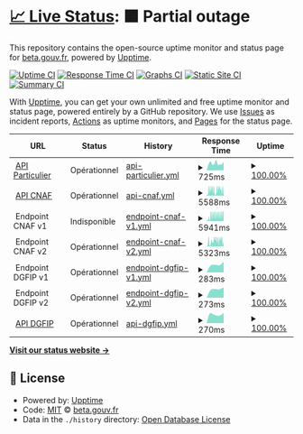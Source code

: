 # [📈 Live Status](https://status.particulier.api.gouv.fr): <!--live status--> **🟧 Partial outage**

This repository contains the open-source uptime monitor and status page for [beta.gouv.fr](https://beta.gouv.fr), powered by [Upptime](https://github.com/upptime/upptime).

[![Uptime CI](https://github.com/betagouv/api-particulier-status/workflows/Uptime%20CI/badge.svg)](https://github.com/upptime/upptime/actions?query=workflow%3A%22Uptime+CI%22)
[![Response Time CI](https://github.com/betagouv/api-particulier-status/workflows/Response%20Time%20CI/badge.svg)](https://github.com/upptime/upptime/actions?query=workflow%3A%22Response+Time+CI%22)
[![Graphs CI](https://github.com/betagouv/api-particulier-status/workflows/Graphs%20CI/badge.svg)](https://github.com/upptime/upptime/actions?query=workflow%3A%22Graphs+CI%22)
[![Static Site CI](https://github.com/betagouv/api-particulier-status/workflows/Static%20Site%20CI/badge.svg)](https://github.com/upptime/upptime/actions?query=workflow%3A%22Static+Site+CI%22)
[![Summary CI](https://github.com/betagouv/api-particulier-status/workflows/Summary%20CI/badge.svg)](https://github.com/upptime/upptime/actions?query=workflow%3A%22Summary+CI%22)

With [Upptime](https://upptime.js.org), you can get your own unlimited and free uptime monitor and status page, powered entirely by a GitHub repository. We use [Issues](https://github.com/betagouv/api-particulier-status/issues) as incident reports, [Actions](https://github.com/betagouv/api-particulier-status/actions) as uptime monitors, and [Pages](https://status.particulier.api.gouv.fr) for the status page.

<!--start: status pages-->
<!-- This summary is generated by Upptime (https://github.com/upptime/upptime) -->
<!-- Do not edit this manually, your changes will be overwritten -->
<!-- prettier-ignore -->
| URL | Status | History | Response Time | Uptime |
| --- | ------ | ------- | ------------- | ------ |
| <img alt="" src="https://api.gouv.fr/favicon.ico" height="13"> [API Particulier](https://particulier.api.gouv.fr/api/ping) | Opérationnel | [api-particulier.yml](https://github.com/betagouv/api-particulier-status/commits/HEAD/history/api-particulier.yml) | <details><summary><img alt="Response time graph" src="./graphs/api-particulier/response-time-week.png" height="20"> 725ms</summary><br><a href="https://status.particulier.api.gouv.fr/history/api-particulier"><img alt="Response time 666" src="https://img.shields.io/endpoint?url=https%3A%2F%2Fraw.githubusercontent.com%2Fbetagouv%2Fapi-particulier-status%2FHEAD%2Fapi%2Fapi-particulier%2Fresponse-time.json"></a><br><a href="https://status.particulier.api.gouv.fr/history/api-particulier"><img alt="24-hour response time 923" src="https://img.shields.io/endpoint?url=https%3A%2F%2Fraw.githubusercontent.com%2Fbetagouv%2Fapi-particulier-status%2FHEAD%2Fapi%2Fapi-particulier%2Fresponse-time-day.json"></a><br><a href="https://status.particulier.api.gouv.fr/history/api-particulier"><img alt="7-day response time 725" src="https://img.shields.io/endpoint?url=https%3A%2F%2Fraw.githubusercontent.com%2Fbetagouv%2Fapi-particulier-status%2FHEAD%2Fapi%2Fapi-particulier%2Fresponse-time-week.json"></a><br><a href="https://status.particulier.api.gouv.fr/history/api-particulier"><img alt="30-day response time 682" src="https://img.shields.io/endpoint?url=https%3A%2F%2Fraw.githubusercontent.com%2Fbetagouv%2Fapi-particulier-status%2FHEAD%2Fapi%2Fapi-particulier%2Fresponse-time-month.json"></a><br><a href="https://status.particulier.api.gouv.fr/history/api-particulier"><img alt="1-year response time 666" src="https://img.shields.io/endpoint?url=https%3A%2F%2Fraw.githubusercontent.com%2Fbetagouv%2Fapi-particulier-status%2FHEAD%2Fapi%2Fapi-particulier%2Fresponse-time-year.json"></a></details> | <details><summary><a href="https://status.particulier.api.gouv.fr/history/api-particulier">100.00%</a></summary><a href="https://status.particulier.api.gouv.fr/history/api-particulier"><img alt="All-time uptime 100.00%" src="https://img.shields.io/endpoint?url=https%3A%2F%2Fraw.githubusercontent.com%2Fbetagouv%2Fapi-particulier-status%2FHEAD%2Fapi%2Fapi-particulier%2Fuptime.json"></a><br><a href="https://status.particulier.api.gouv.fr/history/api-particulier"><img alt="24-hour uptime 100.00%" src="https://img.shields.io/endpoint?url=https%3A%2F%2Fraw.githubusercontent.com%2Fbetagouv%2Fapi-particulier-status%2FHEAD%2Fapi%2Fapi-particulier%2Fuptime-day.json"></a><br><a href="https://status.particulier.api.gouv.fr/history/api-particulier"><img alt="7-day uptime 100.00%" src="https://img.shields.io/endpoint?url=https%3A%2F%2Fraw.githubusercontent.com%2Fbetagouv%2Fapi-particulier-status%2FHEAD%2Fapi%2Fapi-particulier%2Fuptime-week.json"></a><br><a href="https://status.particulier.api.gouv.fr/history/api-particulier"><img alt="30-day uptime 100.00%" src="https://img.shields.io/endpoint?url=https%3A%2F%2Fraw.githubusercontent.com%2Fbetagouv%2Fapi-particulier-status%2FHEAD%2Fapi%2Fapi-particulier%2Fuptime-month.json"></a><br><a href="https://status.particulier.api.gouv.fr/history/api-particulier"><img alt="1-year uptime 100.00%" src="https://img.shields.io/endpoint?url=https%3A%2F%2Fraw.githubusercontent.com%2Fbetagouv%2Fapi-particulier-status%2FHEAD%2Fapi%2Fapi-particulier%2Fuptime-year.json"></a></details>
| <img alt="" src="https://www.caf.fr/sites/all/themes/caf_v2/favicon.ico" height="13"> [API CNAF](https://particulier.api.gouv.fr/api/caf/ping) | Opérationnel | [api-cnaf.yml](https://github.com/betagouv/api-particulier-status/commits/HEAD/history/api-cnaf.yml) | <details><summary><img alt="Response time graph" src="./graphs/api-cnaf/response-time-week.png" height="20"> 5588ms</summary><br><a href="https://status.particulier.api.gouv.fr/history/api-cnaf"><img alt="Response time 5588" src="https://img.shields.io/endpoint?url=https%3A%2F%2Fraw.githubusercontent.com%2Fbetagouv%2Fapi-particulier-status%2FHEAD%2Fapi%2Fapi-cnaf%2Fresponse-time.json"></a><br><a href="https://status.particulier.api.gouv.fr/history/api-cnaf"><img alt="24-hour response time 6374" src="https://img.shields.io/endpoint?url=https%3A%2F%2Fraw.githubusercontent.com%2Fbetagouv%2Fapi-particulier-status%2FHEAD%2Fapi%2Fapi-cnaf%2Fresponse-time-day.json"></a><br><a href="https://status.particulier.api.gouv.fr/history/api-cnaf"><img alt="7-day response time 5588" src="https://img.shields.io/endpoint?url=https%3A%2F%2Fraw.githubusercontent.com%2Fbetagouv%2Fapi-particulier-status%2FHEAD%2Fapi%2Fapi-cnaf%2Fresponse-time-week.json"></a><br><a href="https://status.particulier.api.gouv.fr/history/api-cnaf"><img alt="30-day response time 5588" src="https://img.shields.io/endpoint?url=https%3A%2F%2Fraw.githubusercontent.com%2Fbetagouv%2Fapi-particulier-status%2FHEAD%2Fapi%2Fapi-cnaf%2Fresponse-time-month.json"></a><br><a href="https://status.particulier.api.gouv.fr/history/api-cnaf"><img alt="1-year response time 5588" src="https://img.shields.io/endpoint?url=https%3A%2F%2Fraw.githubusercontent.com%2Fbetagouv%2Fapi-particulier-status%2FHEAD%2Fapi%2Fapi-cnaf%2Fresponse-time-year.json"></a></details> | <details><summary><a href="https://status.particulier.api.gouv.fr/history/api-cnaf">100.00%</a></summary><a href="https://status.particulier.api.gouv.fr/history/api-cnaf"><img alt="All-time uptime 100.00%" src="https://img.shields.io/endpoint?url=https%3A%2F%2Fraw.githubusercontent.com%2Fbetagouv%2Fapi-particulier-status%2FHEAD%2Fapi%2Fapi-cnaf%2Fuptime.json"></a><br><a href="https://status.particulier.api.gouv.fr/history/api-cnaf"><img alt="24-hour uptime 100.00%" src="https://img.shields.io/endpoint?url=https%3A%2F%2Fraw.githubusercontent.com%2Fbetagouv%2Fapi-particulier-status%2FHEAD%2Fapi%2Fapi-cnaf%2Fuptime-day.json"></a><br><a href="https://status.particulier.api.gouv.fr/history/api-cnaf"><img alt="7-day uptime 100.00%" src="https://img.shields.io/endpoint?url=https%3A%2F%2Fraw.githubusercontent.com%2Fbetagouv%2Fapi-particulier-status%2FHEAD%2Fapi%2Fapi-cnaf%2Fuptime-week.json"></a><br><a href="https://status.particulier.api.gouv.fr/history/api-cnaf"><img alt="30-day uptime 100.00%" src="https://img.shields.io/endpoint?url=https%3A%2F%2Fraw.githubusercontent.com%2Fbetagouv%2Fapi-particulier-status%2FHEAD%2Fapi%2Fapi-cnaf%2Fuptime-month.json"></a><br><a href="https://status.particulier.api.gouv.fr/history/api-cnaf"><img alt="1-year uptime 100.00%" src="https://img.shields.io/endpoint?url=https%3A%2F%2Fraw.githubusercontent.com%2Fbetagouv%2Fapi-particulier-status%2FHEAD%2Fapi%2Fapi-cnaf%2Fuptime-year.json"></a></details>
| <img alt="" src="https://www.caf.fr/sites/all/themes/caf_v2/favicon.ico" height="13"> Endpoint CNAF v1 | Indisponible | [endpoint-cnaf-v1.yml](https://github.com/betagouv/api-particulier-status/commits/HEAD/history/endpoint-cnaf-v1.yml) | <details><summary><img alt="Response time graph" src="./graphs/endpoint-cnaf-v1/response-time-week.png" height="20"> 5941ms</summary><br><a href="https://status.particulier.api.gouv.fr/history/endpoint-cnaf-v1"><img alt="Response time 5941" src="https://img.shields.io/endpoint?url=https%3A%2F%2Fraw.githubusercontent.com%2Fbetagouv%2Fapi-particulier-status%2FHEAD%2Fapi%2Fendpoint-cnaf-v1%2Fresponse-time.json"></a><br><a href="https://status.particulier.api.gouv.fr/history/endpoint-cnaf-v1"><img alt="24-hour response time 7411" src="https://img.shields.io/endpoint?url=https%3A%2F%2Fraw.githubusercontent.com%2Fbetagouv%2Fapi-particulier-status%2FHEAD%2Fapi%2Fendpoint-cnaf-v1%2Fresponse-time-day.json"></a><br><a href="https://status.particulier.api.gouv.fr/history/endpoint-cnaf-v1"><img alt="7-day response time 5941" src="https://img.shields.io/endpoint?url=https%3A%2F%2Fraw.githubusercontent.com%2Fbetagouv%2Fapi-particulier-status%2FHEAD%2Fapi%2Fendpoint-cnaf-v1%2Fresponse-time-week.json"></a><br><a href="https://status.particulier.api.gouv.fr/history/endpoint-cnaf-v1"><img alt="30-day response time 5941" src="https://img.shields.io/endpoint?url=https%3A%2F%2Fraw.githubusercontent.com%2Fbetagouv%2Fapi-particulier-status%2FHEAD%2Fapi%2Fendpoint-cnaf-v1%2Fresponse-time-month.json"></a><br><a href="https://status.particulier.api.gouv.fr/history/endpoint-cnaf-v1"><img alt="1-year response time 5941" src="https://img.shields.io/endpoint?url=https%3A%2F%2Fraw.githubusercontent.com%2Fbetagouv%2Fapi-particulier-status%2FHEAD%2Fapi%2Fendpoint-cnaf-v1%2Fresponse-time-year.json"></a></details> | <details><summary><a href="https://status.particulier.api.gouv.fr/history/endpoint-cnaf-v1">100.00%</a></summary><a href="https://status.particulier.api.gouv.fr/history/endpoint-cnaf-v1"><img alt="All-time uptime 100.00%" src="https://img.shields.io/endpoint?url=https%3A%2F%2Fraw.githubusercontent.com%2Fbetagouv%2Fapi-particulier-status%2FHEAD%2Fapi%2Fendpoint-cnaf-v1%2Fuptime.json"></a><br><a href="https://status.particulier.api.gouv.fr/history/endpoint-cnaf-v1"><img alt="24-hour uptime 100.00%" src="https://img.shields.io/endpoint?url=https%3A%2F%2Fraw.githubusercontent.com%2Fbetagouv%2Fapi-particulier-status%2FHEAD%2Fapi%2Fendpoint-cnaf-v1%2Fuptime-day.json"></a><br><a href="https://status.particulier.api.gouv.fr/history/endpoint-cnaf-v1"><img alt="7-day uptime 100.00%" src="https://img.shields.io/endpoint?url=https%3A%2F%2Fraw.githubusercontent.com%2Fbetagouv%2Fapi-particulier-status%2FHEAD%2Fapi%2Fendpoint-cnaf-v1%2Fuptime-week.json"></a><br><a href="https://status.particulier.api.gouv.fr/history/endpoint-cnaf-v1"><img alt="30-day uptime 100.00%" src="https://img.shields.io/endpoint?url=https%3A%2F%2Fraw.githubusercontent.com%2Fbetagouv%2Fapi-particulier-status%2FHEAD%2Fapi%2Fendpoint-cnaf-v1%2Fuptime-month.json"></a><br><a href="https://status.particulier.api.gouv.fr/history/endpoint-cnaf-v1"><img alt="1-year uptime 100.00%" src="https://img.shields.io/endpoint?url=https%3A%2F%2Fraw.githubusercontent.com%2Fbetagouv%2Fapi-particulier-status%2FHEAD%2Fapi%2Fendpoint-cnaf-v1%2Fuptime-year.json"></a></details>
| <img alt="" src="https://www.caf.fr/sites/all/themes/caf_v2/favicon.ico" height="13"> Endpoint CNAF v2 | Opérationnel | [endpoint-cnaf-v2.yml](https://github.com/betagouv/api-particulier-status/commits/HEAD/history/endpoint-cnaf-v2.yml) | <details><summary><img alt="Response time graph" src="./graphs/endpoint-cnaf-v2/response-time-week.png" height="20"> 5323ms</summary><br><a href="https://status.particulier.api.gouv.fr/history/endpoint-cnaf-v2"><img alt="Response time 5323" src="https://img.shields.io/endpoint?url=https%3A%2F%2Fraw.githubusercontent.com%2Fbetagouv%2Fapi-particulier-status%2FHEAD%2Fapi%2Fendpoint-cnaf-v2%2Fresponse-time.json"></a><br><a href="https://status.particulier.api.gouv.fr/history/endpoint-cnaf-v2"><img alt="24-hour response time 5618" src="https://img.shields.io/endpoint?url=https%3A%2F%2Fraw.githubusercontent.com%2Fbetagouv%2Fapi-particulier-status%2FHEAD%2Fapi%2Fendpoint-cnaf-v2%2Fresponse-time-day.json"></a><br><a href="https://status.particulier.api.gouv.fr/history/endpoint-cnaf-v2"><img alt="7-day response time 5323" src="https://img.shields.io/endpoint?url=https%3A%2F%2Fraw.githubusercontent.com%2Fbetagouv%2Fapi-particulier-status%2FHEAD%2Fapi%2Fendpoint-cnaf-v2%2Fresponse-time-week.json"></a><br><a href="https://status.particulier.api.gouv.fr/history/endpoint-cnaf-v2"><img alt="30-day response time 5323" src="https://img.shields.io/endpoint?url=https%3A%2F%2Fraw.githubusercontent.com%2Fbetagouv%2Fapi-particulier-status%2FHEAD%2Fapi%2Fendpoint-cnaf-v2%2Fresponse-time-month.json"></a><br><a href="https://status.particulier.api.gouv.fr/history/endpoint-cnaf-v2"><img alt="1-year response time 5323" src="https://img.shields.io/endpoint?url=https%3A%2F%2Fraw.githubusercontent.com%2Fbetagouv%2Fapi-particulier-status%2FHEAD%2Fapi%2Fendpoint-cnaf-v2%2Fresponse-time-year.json"></a></details> | <details><summary><a href="https://status.particulier.api.gouv.fr/history/endpoint-cnaf-v2">100.00%</a></summary><a href="https://status.particulier.api.gouv.fr/history/endpoint-cnaf-v2"><img alt="All-time uptime 100.00%" src="https://img.shields.io/endpoint?url=https%3A%2F%2Fraw.githubusercontent.com%2Fbetagouv%2Fapi-particulier-status%2FHEAD%2Fapi%2Fendpoint-cnaf-v2%2Fuptime.json"></a><br><a href="https://status.particulier.api.gouv.fr/history/endpoint-cnaf-v2"><img alt="24-hour uptime 100.00%" src="https://img.shields.io/endpoint?url=https%3A%2F%2Fraw.githubusercontent.com%2Fbetagouv%2Fapi-particulier-status%2FHEAD%2Fapi%2Fendpoint-cnaf-v2%2Fuptime-day.json"></a><br><a href="https://status.particulier.api.gouv.fr/history/endpoint-cnaf-v2"><img alt="7-day uptime 100.00%" src="https://img.shields.io/endpoint?url=https%3A%2F%2Fraw.githubusercontent.com%2Fbetagouv%2Fapi-particulier-status%2FHEAD%2Fapi%2Fendpoint-cnaf-v2%2Fuptime-week.json"></a><br><a href="https://status.particulier.api.gouv.fr/history/endpoint-cnaf-v2"><img alt="30-day uptime 100.00%" src="https://img.shields.io/endpoint?url=https%3A%2F%2Fraw.githubusercontent.com%2Fbetagouv%2Fapi-particulier-status%2FHEAD%2Fapi%2Fendpoint-cnaf-v2%2Fuptime-month.json"></a><br><a href="https://status.particulier.api.gouv.fr/history/endpoint-cnaf-v2"><img alt="1-year uptime 100.00%" src="https://img.shields.io/endpoint?url=https%3A%2F%2Fraw.githubusercontent.com%2Fbetagouv%2Fapi-particulier-status%2FHEAD%2Fapi%2Fendpoint-cnaf-v2%2Fuptime-year.json"></a></details>
| <img alt="" src="https://portail.dgfip.finances.gouv.fr/favicon.ico" height="13"> Endpoint DGFIP v1 | Opérationnel | [endpoint-dgfip-v1.yml](https://github.com/betagouv/api-particulier-status/commits/HEAD/history/endpoint-dgfip-v1.yml) | <details><summary><img alt="Response time graph" src="./graphs/endpoint-dgfip-v1/response-time-week.png" height="20"> 283ms</summary><br><a href="https://status.particulier.api.gouv.fr/history/endpoint-dgfip-v1"><img alt="Response time 283" src="https://img.shields.io/endpoint?url=https%3A%2F%2Fraw.githubusercontent.com%2Fbetagouv%2Fapi-particulier-status%2FHEAD%2Fapi%2Fendpoint-dgfip-v1%2Fresponse-time.json"></a><br><a href="https://status.particulier.api.gouv.fr/history/endpoint-dgfip-v1"><img alt="24-hour response time 377" src="https://img.shields.io/endpoint?url=https%3A%2F%2Fraw.githubusercontent.com%2Fbetagouv%2Fapi-particulier-status%2FHEAD%2Fapi%2Fendpoint-dgfip-v1%2Fresponse-time-day.json"></a><br><a href="https://status.particulier.api.gouv.fr/history/endpoint-dgfip-v1"><img alt="7-day response time 283" src="https://img.shields.io/endpoint?url=https%3A%2F%2Fraw.githubusercontent.com%2Fbetagouv%2Fapi-particulier-status%2FHEAD%2Fapi%2Fendpoint-dgfip-v1%2Fresponse-time-week.json"></a><br><a href="https://status.particulier.api.gouv.fr/history/endpoint-dgfip-v1"><img alt="30-day response time 283" src="https://img.shields.io/endpoint?url=https%3A%2F%2Fraw.githubusercontent.com%2Fbetagouv%2Fapi-particulier-status%2FHEAD%2Fapi%2Fendpoint-dgfip-v1%2Fresponse-time-month.json"></a><br><a href="https://status.particulier.api.gouv.fr/history/endpoint-dgfip-v1"><img alt="1-year response time 283" src="https://img.shields.io/endpoint?url=https%3A%2F%2Fraw.githubusercontent.com%2Fbetagouv%2Fapi-particulier-status%2FHEAD%2Fapi%2Fendpoint-dgfip-v1%2Fresponse-time-year.json"></a></details> | <details><summary><a href="https://status.particulier.api.gouv.fr/history/endpoint-dgfip-v1">100.00%</a></summary><a href="https://status.particulier.api.gouv.fr/history/endpoint-dgfip-v1"><img alt="All-time uptime 100.00%" src="https://img.shields.io/endpoint?url=https%3A%2F%2Fraw.githubusercontent.com%2Fbetagouv%2Fapi-particulier-status%2FHEAD%2Fapi%2Fendpoint-dgfip-v1%2Fuptime.json"></a><br><a href="https://status.particulier.api.gouv.fr/history/endpoint-dgfip-v1"><img alt="24-hour uptime 100.00%" src="https://img.shields.io/endpoint?url=https%3A%2F%2Fraw.githubusercontent.com%2Fbetagouv%2Fapi-particulier-status%2FHEAD%2Fapi%2Fendpoint-dgfip-v1%2Fuptime-day.json"></a><br><a href="https://status.particulier.api.gouv.fr/history/endpoint-dgfip-v1"><img alt="7-day uptime 100.00%" src="https://img.shields.io/endpoint?url=https%3A%2F%2Fraw.githubusercontent.com%2Fbetagouv%2Fapi-particulier-status%2FHEAD%2Fapi%2Fendpoint-dgfip-v1%2Fuptime-week.json"></a><br><a href="https://status.particulier.api.gouv.fr/history/endpoint-dgfip-v1"><img alt="30-day uptime 100.00%" src="https://img.shields.io/endpoint?url=https%3A%2F%2Fraw.githubusercontent.com%2Fbetagouv%2Fapi-particulier-status%2FHEAD%2Fapi%2Fendpoint-dgfip-v1%2Fuptime-month.json"></a><br><a href="https://status.particulier.api.gouv.fr/history/endpoint-dgfip-v1"><img alt="1-year uptime 100.00%" src="https://img.shields.io/endpoint?url=https%3A%2F%2Fraw.githubusercontent.com%2Fbetagouv%2Fapi-particulier-status%2FHEAD%2Fapi%2Fendpoint-dgfip-v1%2Fuptime-year.json"></a></details>
| <img alt="" src="https://portail.dgfip.finances.gouv.fr/favicon.ico" height="13"> Endpoint DGFIP v2 | Opérationnel | [endpoint-dgfip-v2.yml](https://github.com/betagouv/api-particulier-status/commits/HEAD/history/endpoint-dgfip-v2.yml) | <details><summary><img alt="Response time graph" src="./graphs/endpoint-dgfip-v2/response-time-week.png" height="20"> 273ms</summary><br><a href="https://status.particulier.api.gouv.fr/history/endpoint-dgfip-v2"><img alt="Response time 273" src="https://img.shields.io/endpoint?url=https%3A%2F%2Fraw.githubusercontent.com%2Fbetagouv%2Fapi-particulier-status%2FHEAD%2Fapi%2Fendpoint-dgfip-v2%2Fresponse-time.json"></a><br><a href="https://status.particulier.api.gouv.fr/history/endpoint-dgfip-v2"><img alt="24-hour response time 318" src="https://img.shields.io/endpoint?url=https%3A%2F%2Fraw.githubusercontent.com%2Fbetagouv%2Fapi-particulier-status%2FHEAD%2Fapi%2Fendpoint-dgfip-v2%2Fresponse-time-day.json"></a><br><a href="https://status.particulier.api.gouv.fr/history/endpoint-dgfip-v2"><img alt="7-day response time 273" src="https://img.shields.io/endpoint?url=https%3A%2F%2Fraw.githubusercontent.com%2Fbetagouv%2Fapi-particulier-status%2FHEAD%2Fapi%2Fendpoint-dgfip-v2%2Fresponse-time-week.json"></a><br><a href="https://status.particulier.api.gouv.fr/history/endpoint-dgfip-v2"><img alt="30-day response time 273" src="https://img.shields.io/endpoint?url=https%3A%2F%2Fraw.githubusercontent.com%2Fbetagouv%2Fapi-particulier-status%2FHEAD%2Fapi%2Fendpoint-dgfip-v2%2Fresponse-time-month.json"></a><br><a href="https://status.particulier.api.gouv.fr/history/endpoint-dgfip-v2"><img alt="1-year response time 273" src="https://img.shields.io/endpoint?url=https%3A%2F%2Fraw.githubusercontent.com%2Fbetagouv%2Fapi-particulier-status%2FHEAD%2Fapi%2Fendpoint-dgfip-v2%2Fresponse-time-year.json"></a></details> | <details><summary><a href="https://status.particulier.api.gouv.fr/history/endpoint-dgfip-v2">100.00%</a></summary><a href="https://status.particulier.api.gouv.fr/history/endpoint-dgfip-v2"><img alt="All-time uptime 100.00%" src="https://img.shields.io/endpoint?url=https%3A%2F%2Fraw.githubusercontent.com%2Fbetagouv%2Fapi-particulier-status%2FHEAD%2Fapi%2Fendpoint-dgfip-v2%2Fuptime.json"></a><br><a href="https://status.particulier.api.gouv.fr/history/endpoint-dgfip-v2"><img alt="24-hour uptime 100.00%" src="https://img.shields.io/endpoint?url=https%3A%2F%2Fraw.githubusercontent.com%2Fbetagouv%2Fapi-particulier-status%2FHEAD%2Fapi%2Fendpoint-dgfip-v2%2Fuptime-day.json"></a><br><a href="https://status.particulier.api.gouv.fr/history/endpoint-dgfip-v2"><img alt="7-day uptime 100.00%" src="https://img.shields.io/endpoint?url=https%3A%2F%2Fraw.githubusercontent.com%2Fbetagouv%2Fapi-particulier-status%2FHEAD%2Fapi%2Fendpoint-dgfip-v2%2Fuptime-week.json"></a><br><a href="https://status.particulier.api.gouv.fr/history/endpoint-dgfip-v2"><img alt="30-day uptime 100.00%" src="https://img.shields.io/endpoint?url=https%3A%2F%2Fraw.githubusercontent.com%2Fbetagouv%2Fapi-particulier-status%2FHEAD%2Fapi%2Fendpoint-dgfip-v2%2Fuptime-month.json"></a><br><a href="https://status.particulier.api.gouv.fr/history/endpoint-dgfip-v2"><img alt="1-year uptime 100.00%" src="https://img.shields.io/endpoint?url=https%3A%2F%2Fraw.githubusercontent.com%2Fbetagouv%2Fapi-particulier-status%2FHEAD%2Fapi%2Fendpoint-dgfip-v2%2Fuptime-year.json"></a></details>
| <img alt="" src="https://portail.dgfip.finances.gouv.fr/favicon.ico" height="13"> [API DGFIP](https://particulier.api.gouv.fr/api/impots/ping) | Opérationnel | [api-dgfip.yml](https://github.com/betagouv/api-particulier-status/commits/HEAD/history/api-dgfip.yml) | <details><summary><img alt="Response time graph" src="./graphs/api-dgfip/response-time-week.png" height="20"> 270ms</summary><br><a href="https://status.particulier.api.gouv.fr/history/api-dgfip"><img alt="Response time 270" src="https://img.shields.io/endpoint?url=https%3A%2F%2Fraw.githubusercontent.com%2Fbetagouv%2Fapi-particulier-status%2FHEAD%2Fapi%2Fapi-dgfip%2Fresponse-time.json"></a><br><a href="https://status.particulier.api.gouv.fr/history/api-dgfip"><img alt="24-hour response time 314" src="https://img.shields.io/endpoint?url=https%3A%2F%2Fraw.githubusercontent.com%2Fbetagouv%2Fapi-particulier-status%2FHEAD%2Fapi%2Fapi-dgfip%2Fresponse-time-day.json"></a><br><a href="https://status.particulier.api.gouv.fr/history/api-dgfip"><img alt="7-day response time 270" src="https://img.shields.io/endpoint?url=https%3A%2F%2Fraw.githubusercontent.com%2Fbetagouv%2Fapi-particulier-status%2FHEAD%2Fapi%2Fapi-dgfip%2Fresponse-time-week.json"></a><br><a href="https://status.particulier.api.gouv.fr/history/api-dgfip"><img alt="30-day response time 270" src="https://img.shields.io/endpoint?url=https%3A%2F%2Fraw.githubusercontent.com%2Fbetagouv%2Fapi-particulier-status%2FHEAD%2Fapi%2Fapi-dgfip%2Fresponse-time-month.json"></a><br><a href="https://status.particulier.api.gouv.fr/history/api-dgfip"><img alt="1-year response time 270" src="https://img.shields.io/endpoint?url=https%3A%2F%2Fraw.githubusercontent.com%2Fbetagouv%2Fapi-particulier-status%2FHEAD%2Fapi%2Fapi-dgfip%2Fresponse-time-year.json"></a></details> | <details><summary><a href="https://status.particulier.api.gouv.fr/history/api-dgfip">100.00%</a></summary><a href="https://status.particulier.api.gouv.fr/history/api-dgfip"><img alt="All-time uptime 100.00%" src="https://img.shields.io/endpoint?url=https%3A%2F%2Fraw.githubusercontent.com%2Fbetagouv%2Fapi-particulier-status%2FHEAD%2Fapi%2Fapi-dgfip%2Fuptime.json"></a><br><a href="https://status.particulier.api.gouv.fr/history/api-dgfip"><img alt="24-hour uptime 100.00%" src="https://img.shields.io/endpoint?url=https%3A%2F%2Fraw.githubusercontent.com%2Fbetagouv%2Fapi-particulier-status%2FHEAD%2Fapi%2Fapi-dgfip%2Fuptime-day.json"></a><br><a href="https://status.particulier.api.gouv.fr/history/api-dgfip"><img alt="7-day uptime 100.00%" src="https://img.shields.io/endpoint?url=https%3A%2F%2Fraw.githubusercontent.com%2Fbetagouv%2Fapi-particulier-status%2FHEAD%2Fapi%2Fapi-dgfip%2Fuptime-week.json"></a><br><a href="https://status.particulier.api.gouv.fr/history/api-dgfip"><img alt="30-day uptime 100.00%" src="https://img.shields.io/endpoint?url=https%3A%2F%2Fraw.githubusercontent.com%2Fbetagouv%2Fapi-particulier-status%2FHEAD%2Fapi%2Fapi-dgfip%2Fuptime-month.json"></a><br><a href="https://status.particulier.api.gouv.fr/history/api-dgfip"><img alt="1-year uptime 100.00%" src="https://img.shields.io/endpoint?url=https%3A%2F%2Fraw.githubusercontent.com%2Fbetagouv%2Fapi-particulier-status%2FHEAD%2Fapi%2Fapi-dgfip%2Fuptime-year.json"></a></details>

<!--end: status pages-->

[**Visit our status website →**](https://status.particulier.api.gouv.fr)

## 📄 License

- Powered by: [Upptime](https://github.com/upptime/upptime)
- Code: [MIT](./LICENSE) © [beta.gouv.fr](https://beta.gouv.fr)
- Data in the `./history` directory: [Open Database License](https://opendatacommons.org/licenses/odbl/1-0/)
